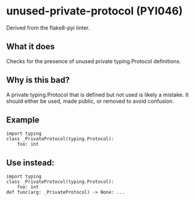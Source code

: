 # unused-private-protocol (PYI046)
Derived from the flake8-pyi linter.
## What it does
Checks for the presence of unused private typing.Protocol definitions.
## Why is this bad?
A private typing.Protocol that is defined but not used is likely a
mistake. It should either be used, made public, or removed to avoid
confusion.
## Example
```
import typing
class _PrivateProtocol(typing.Protocol):
    foo: int
```
## Use instead:
```
import typing
class _PrivateProtocol(typing.Protocol):
    foo: int
def func(arg: _PrivateProtocol) -> None: ...
```